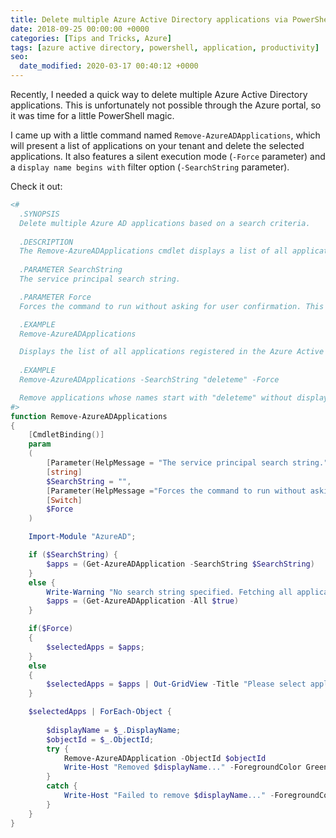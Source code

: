 ```yaml
---
title: Delete multiple Azure Active Directory applications via PowerShell
date: 2018-09-25 00:00:00 +0000
categories: [Tips and Tricks, Azure]
tags: [azure active directory, powershell, application, productivity]
seo:
  date_modified: 2020-03-17 00:40:12 +0000
---
```


Recently, I needed a quick way to delete multiple Azure Active Directory applications. This is unfortunately not possible through the Azure portal, so it was time for a little PowerShell magic.

I came up with a little command named `Remove-AzureADApplications`, which will present a list of applications on your tenant and delete the selected applications. It also features a silent execution mode (`-Force` parameter) and a `display name begins with` filter option (`-SearchString` parameter).

Check it out:

```powershell
<#
  .SYNOPSIS
  Delete multiple Azure AD applications based on a search criteria.
  
  .DESCRIPTION
  The Remove-AzureADApplications cmdlet displays a list of all applications registered in the Azure Active Directory, and deletes specified applications from Azure Active Directory (AD).
  
  .PARAMETER SearchString
  The service principal search string.

  .PARAMETER Force
  Forces the command to run without asking for user confirmation. This will remove all applications that match the filter criteria specified by the SearchString parameter, without displaying a list and waiting for the user to specify which applications are going to be deleted. If the SearchString parameter is omitted, this will attempt to delete all application registrations without confirmation. Use with caution.

  .EXAMPLE
  Remove-AzureADApplications

  Displays the list of all applications registered in the Azure Active Directory, and deletes selected applications.
  
  .EXAMPLE
  Remove-AzureADApplications -SearchString "deleteme" -Force

  Remove applications whose names start with "deleteme" without displaying a list for the user to select.
#>
function Remove-AzureADApplications 
{
    [CmdletBinding()]
    param
    (
        [Parameter(HelpMessage = "The service principal search string.")]
        [string]
        $SearchString = "",    
        [Parameter(HelpMessage ="Forces the command to run without asking for user confirmation. This will remove all applications that match the filter criteria specified by the SearchString parameter. If the SearchString parameter is omitted, this will attempt to delete all application registrations without confirmation. Use with caution.")]
        [Switch]
        $Force
    )

    Import-Module "AzureAD";

    if ($SearchString) {
        $apps = (Get-AzureADApplication -SearchString $SearchString)
    }
    else {
        Write-Warning "No search string specified. Fetching all applications."
        $apps = (Get-AzureADApplication -All $true)
    }

    if($Force)
    {
        $selectedApps = $apps;
    }
    else
    {
        $selectedApps = $apps | Out-GridView -Title "Please select applications to remove..." -OutputMode Multiple;
    }

    $selectedApps | ForEach-Object {
    
        $displayName = $_.DisplayName;
        $objectId = $_.ObjectId;
        try {
            Remove-AzureADApplication -ObjectId $objectId
            Write-Host "Removed $displayName..." -ForegroundColor Green;
        }
        catch {
            Write-Host "Failed to remove $displayName..." -ForegroundColor Red;
        }
    }
}
```